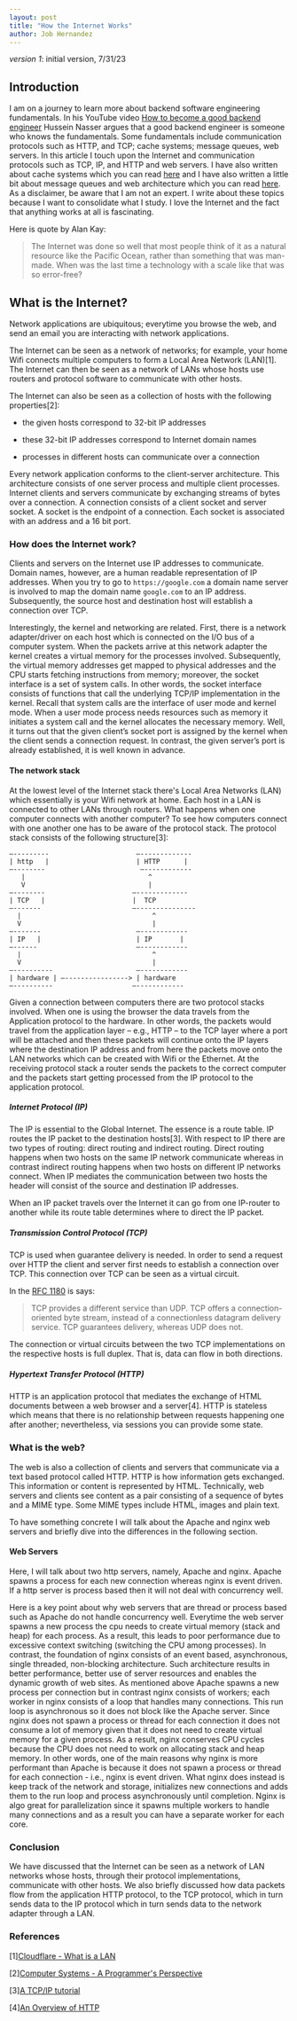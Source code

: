 ```yaml
---
layout: post
title: "How the Internet Works"
author: Job Hernandez
---
```


*version 1*: initial version, 7/31/23

## Introduction

I am on a journey to learn more about backend software engineering fundamentals. In his YouTube video [How to become a good backend engineer](https://www.youtube.com/watch?v=V3ZPPPKEipA&t) Hussein Nasser argues that a good backend engineer is someone who knows the fundamentals. Some fundamentals include communication protocols such as HTTP, and TCP; cache systems; message queues, web servers. In this article I touch upon the Internet and communication protocols such as TCP, IP, and HTTP and web servers. I have also written about cache systems which you can read [here](https://jobhdez.github.io/2023/07/17/memcached-at-facebook.html) and I have also written a little bit about message queues and web architecture which you can read [here](https://jobhdez.github.io/2023/06/15/web-system-architecture.html). As a disclaimer, be aware that I am not an expert. I write about these topics because I want to consolidate what I study. I love the Internet and the fact that anything works at all is fascinating. 

Here is quote by Alan Kay:

> The Internet was done so well that most people think of it as a natural resource like the Pacific Ocean, rather than something that was man-made. When was the last time a technology with a scale like that was so error-free? 


## What is the Internet?

Network applications are ubiquitous; everytime you browse the web, and send an email you are interacting with network applications.

The Internet can be seen as a network of networks; for example, your home Wifi connects multiple computers to form a Local Area Network (LAN)[1]. The Internet can then be seen as a network of LANs whose hosts use routers and protocol software to communicate with other hosts.

The Internet can also be seen as a collection of hosts with the following properties[2]:

- the given hosts correspond to 32-bit IP addresses

- these 32-bit IP addresses correspond to Internet domain names

- processes in different hosts can communicate over a connection

Every network application conforms to the client-server architecture. This architecture consists of one server process and multiple client processes. Internet clients and servers communicate by exchanging streams of bytes over a connection. A connection consists of a client socket and server socket. A socket is the endpoint of a connection.  Each socket is associated with an address and a 16 bit port.

### How does the Internet work?
Clients and servers on the Internet use IP addresses to communicate. Domain names, however, are a human readable representation of IP addresses. When you try to go to `https://google.com` a domain name server is involved to map the domain name `google.com` to an IP address. Subsequently, the source host and destination host will establish a connection over TCP. 

Interestingly, the kernel and networking are related. First, there is a network adapter/driver on each host which is connected on the I/O bus of a computer system. When the packets arrive at this network adapter the kernel creates a virtual memory for the processes involved. Subsequently, the virtual memory addresses get mapped to physical addresses and the CPU starts fetching instructions from memory; moreover, the socket interface is a set of system calls. In other words, the socket interface consists of functions that call the underlying TCP/IP implementation in the kernel. Recall that system calls are the interface of user mode and kernel mode. When a user mode process needs resources such as memory it initiates a system call and the kernel allocates the necessary memory. Well, it turns out that the given client’s socket port is assigned by the kernel when the client sends a connection request. In contrast, the given server’s port is already established, it is well known in advance.

#### The network stack
At the lowest level of the Internet stack there's Local Area Networks (LAN) which essentially is your Wifi network at home. Each host in a LAN is connected to other LANs through routers. What happens when one computer connects with another computer?
To see how computers connect with one another one has to be aware of the protocol stack. The protocol stack consists of the following structure[3]:

 ```
—---------                      —-------------
| http   |                      | HTTP      |
—--------                        —------------
    |                               ^
    V                               |
—--------                      —-------------
| TCP   |                      |  TCP
—-------                       —---------------
   |                                 ^
   V                                 |
—-------                        —------------
| IP   |                        | IP       |
—------                         —------------
   |                                 ^
   V                                 |
—----------                     —------------
| hardware | —----------------> | hardware
—----------                    —------------
```

Given a connection between computers there are two protocol stacks involved. When one is using the browser the data travels from the Application protocol to the hardware. In other words, the packets would travel from the application layer – e.g., HTTP – to the TCP layer where a port will be attached and then these packets will continue onto the IP layers where the destination IP address and from here the packets move onto the LAN networks which can be created with Wifi or the Ethernet. At the receiving protocol stack a router sends the packets to the correct computer and the packets start getting processed from the IP protocol to the application protocol. 

##### Internet Protocol (IP)
The IP is essential to the Global Internet. The essence is a route table. IP routes the IP packet to the destination hosts[3].
With respect to IP there are two types of routing: direct routing and indirect routing. Direct routing happens when two hosts on the same IP network communicate whereas in contrast indirect routing happens when two hosts on different IP networks connect. When IP mediates the communication between two hosts the header will consist of the source and destination IP addresses.

When an IP packet travels over the Internet it can go from one IP-router to another while its route table determines where to direct the IP packet.

##### Transmission Control Protocol (TCP)

 TCP is used when guarantee delivery is needed. In order to send a request over HTTP the client and server first needs to establish a connection over TCP. This connection over TCP can be seen as a virtual circuit.

In the [RFC 1180](https://datatracker.ietf.org/doc/html/rfc1180) is says:

> TCP provides a different service than UDP.  TCP offers a connection-oriented byte stream, instead of a connectionless datagram delivery service. TCP guarantees delivery, whereas UDP does not.

The connection or virtual circuits between the two TCP implementations on the respective hosts is full duplex. That is, data can flow in both directions.

##### Hypertext Transfer Protocol (HTTP)

HTTP is an application protocol that mediates the exchange of HTML documents between a web browser and a server[4]. HTTP is stateless which means that there is no relationship between requests happening one after another; nevertheless, via sessions you can provide some state.




### What is the web?
The web is also a collection of clients and servers that communicate via a text based protocol called
HTTP. HTTP is how information gets exchanged. This information or content is represented by HTML. Technically, web servers and clients see content as a pair consisting of a sequence of bytes and a MIME type. Some MIME types include HTML, images and plain text.

To have something concrete I will talk about the Apache and nginx web servers and briefly dive into the differences in the following section.

#### Web Servers
Here, I will talk about two http servers, namely, Apache and nginx. Apache spawns a process for each new connection whereas nginx is event driven. If a http server is process based then it will not deal with concurrency well.

Here is a key point about why web servers that are thread or process based such as Apache do not handle concurrency well. Everytime the web server spawns a new process the cpu needs to create virtual memory (stack and heap) for each process. As a result, this leads to poor performance due to excessive context switching (switching the CPU among processes). In contrast, the foundation of nginx consists of an event based, asynchronous, single threaded, non-blocking architecture. Such architecture results in better performance, better use of server resources and enables the dynamic growth of web sites. As mentioned above Apache spawns a new process per connection but in contrast nginx consists of workers; each worker in nginx consists of a loop that handles many connections. This run loop is asynchronous so it does not block like the Apache server. Since nginx does not spawn a process or thread for each connection it does not consume a lot of memory given that it does not need to create virtual memory for a given process. As a result, nginx conserves CPU cycles because the CPU does not need to work on allocating stack and heap memory. In other words, one of the main reasons why nginx is more performant than Apache is because it does not spawn a process or thread for each connection - i.e., nginx is event driven. What nginx does instead is keep track of the network and storage, initializes new connections and adds them to the run loop and process asynchronously until completion. Nginx is algo great for parallelization since it spawns multiple workers to handle many connections and as a result you can have a separate worker for each core.

### Conclusion

We have discussed that the Internet can be seen as a network of LAN networks whose hosts, through their protocol implementations, communicate with other hosts. We also briefly discussed how data packets flow from the application HTTP protocol, to the TCP protocol, which in turn sends data to the IP protocol which in turn sends data to the network adapter through a LAN.

### References
[1][Cloudflare - What is a LAN](https://www.cloudflare.com/learning/network-layer/what-is-a-lan/)

[2][Computer Systems - A Programmer's Perspective](https://csapp.cs.cmu.edu/)

[3][A TCP/IP tutorial](https://www.rfc-editor.org/rfc/pdfrfc/rfc1180.txt.pdf)

[4][An Overview of HTTP](https://developer.mozilla.org/en-US/docs/Web/HTTP/Overview)
